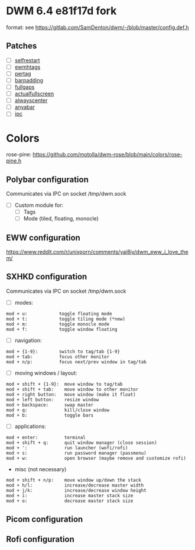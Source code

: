 # DWM 6.4 e81f17d fork

format: see https://gitlab.com/SamDenton/dwm/-/blob/master/config.def.h

## Patches
- [ ] [selfrestart](https://dwm.suckless.org/patches/selfrestart/dwm-r1615-selfrestart.diff)
- [ ] [ewmhtags](https://dwm.suckless.org/patches/ewmhtags/dwm-ewmhtags-6.2.diff)
- [ ] [pertag](https://dwm.suckless.org/patches/pertag/dwm-pertag-20200914-61bb8b2.diff)
- [ ] [barpadding](https://dwm.suckless.org/patches/barpadding/dwm-barpadding-20211020-a786211.diff)
- [ ] [fullgaps](https://dwm.suckless.org/patches/fullgaps/dwm-fullgaps-6.4.diff)
- [ ] [actualfullscreen](https://dwm.suckless.org/patches/actualfullscreen/dwm-actualfullscreen-20211013-cb3f58a.diff)
- [ ] [alwayscenter](https://dwm.suckless.org/patches/alwayscenter/dwm-alwayscenter-20200625-f04cac6.diff)
- [ ] [anyabar](https://dwm.suckless.org/patches/anybar/dwm-anybar-20200810-bb2e722.diff)
- [ ] [ipc](https://dwm.suckless.org/patches/ipc/dwm-ipc-20201106-f04cac6.diff)

# Colors

rose-pine: https://github.com/motolla/dwm-rose/blob/main/colors/rose-pine.h

## Polybar configuration

Communicates via IPC on socket /tmp/dwm.sock

- [ ] Custom module for:
  + [ ] Tags
  + [ ] Mode (tiled, floating, monocle)

## EWW configuration

https://www.reddit.com/r/unixporn/comments/yai8jv/dwm_eww_i_love_them/

## SXHKD configuration

Communicates via IPC on socket /tmp/dwm.sock

- [ ] modes:
```
mod + u:            toggle floating mode
mod + t:            toggle tiling mode (*new)
mod + m:            toggle monocle mode
mod + f:            toggle window floating 
```

- [ ] navigation:
```
mod + {1-9}:        switch to tag/tab {1-9}
mod + tab:          focus other monitor
mod + n/p:          focus next/prev window in tag/tab
```

- [ ] moving windows / layout:
```
mod + shift + {1-9}:  move window to tag/tab
mod + shift + tab:    move window to other monitor
mod + right button:   move window (make it float)
mod + left button:    resize window
mod + backspace:      swap master
mod + q:              kill/close window
mod + b:              toggle bars
```

- [ ] applications:
```
mod + enter:          terminal
mod + shift + q:      quit window manager (close session)
mod + ':              run launcher (wofi/rofi)
mod + s:              run password manager (passmenu)
mod + w:              open browser (maybe remove and customize rofi)
```

+ misc (not necessary)
```
mod + shift + n/p:    move window up/down the stack
mod + h/l:            increase/decrease master width
mod + j/k:            increase/decrease window height
mod + i:              increase master stack size
mod + o:              decrease master stack size
```

## Picom configuration

## Rofi configuration

